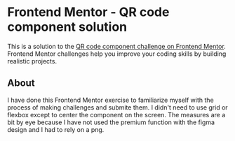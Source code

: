 # Frontend Mentor - QR code component solution

This is a solution to the [QR code component challenge on Frontend Mentor](https://www.frontendmentor.io/challenges/qr-code-component-iux_sIO_H). Frontend Mentor challenges help you improve your coding skills by building realistic projects.

## About

I have done this Frontend Mentor exercise to familiarize myself with the process of making challenges and submite them.
I didn't need to use grid or flexbox except to center the component on the screen.
The measures are a bit by eye because I have not used the premium function with the figma design and I had to rely on a png.
